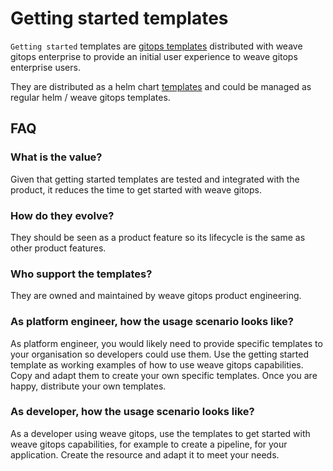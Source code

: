 # Getting started templates

`Getting started` templates are [gitops templates](https://docs.gitops.weave.works/docs/gitops-templates/templates/) 
distributed with weave gitops enterprise to provide an initial user experience to weave gitops enterprise users.

They are distributed as a helm chart [templates](../charts/templates) and could be managed as regular helm / weave gitops
templates.

## FAQ 

### What is the value?

Given that getting started templates are tested and integrated with the product, it reduces the time to get started with weave gitops. 

### How do they evolve?

They should be seen as a product feature so its lifecycle is the same as other product features.

### Who support the templates?

They are owned and maintained by weave gitops product engineering.

### As platform engineer, how the usage scenario looks like?

As platform engineer, you would likely need to provide specific templates to your organisation so developers could use them.
Use the getting started template as working examples of how to use weave gitops capabilities. Copy and adapt them 
to create your own specific templates. Once you are happy, distribute your own templates.

### As developer, how the usage scenario looks like?

As a developer using weave gitops, use the templates to get started with weave gitops capabilities, for example 
to create a pipeline, for your application. Create the resource and adapt it to meet your needs. 




